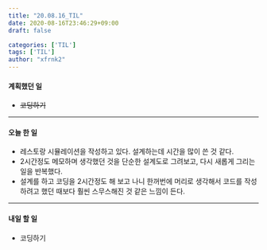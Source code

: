 ```yaml
---
title: "20.08.16_TIL"
date: 2020-08-16T23:46:29+09:00
draft: false

categories: ['TIL']
tags: ['TIL']
author: "xfrnk2"
---
```

#### 계획했던 일
+ ~~코딩하기~~
---  
#### 오늘 한 일
+ 레스토랑 시뮬레이션을 작성하고 있다. 설계하는데 시간을 많이 쓴 것 같다.
+ 2시간정도 메모하며 생각했던 것을 단순한 설계도로 그려보고, 다시 새롭게 그리는 일을 반복했다.
+ 설계를 하고 코딩을 2시간정도 해 보고 나니 한꺼번에 머리로 생각해서 코드를 작성하려고 했던 때보다 훨씬 스무스해진 것 같은 느낌이 든다.
---   
#### 내일 할 일 
+ 코딩하기